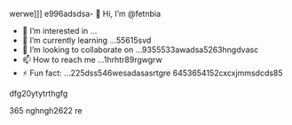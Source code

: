 werwe]]]
e996adsdsa- 👋 Hi, I’m @fetnbia
- 👀 I’m interested in ...
- 🌱 I’m currently learning ...55615svd
- 💞️ I’m looking to collaborate on ...9355533awadsa5263hngdvasc
- 📫 How to reach me ...1hrhtr89rgwgrw
- ⚡ Fun fact: ...225dss546wesadasasrtgre
6453654152cxcxjmmsdcds85
<!---54asds545sdfsd
fetnbia/fetnbia is a ✨ special ✨ reposisdftory besdfcause its `README.md` 6262(this f543543ilcxggfgfgfxcxce) appears on your GitHub profile.
You can click the Preview link to take a look at yo53ur changes.653asaaszxxzz
--->dfg20ytytrthgfg
365
nghngh2622
re
